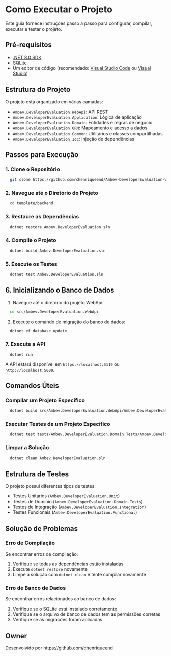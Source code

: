 # Como Executar o Projeto

Este guia fornece instruções passo a passo para configurar, compilar, executar e testar o projeto.

## Pré-requisitos

- [.NET 8.0 SDK](https://dotnet.microsoft.com/download/dotnet/8.0)
- [SQLite](https://www.sqlite.org/download.html)
- Um editor de código (recomendado: [Visual Studio Code](https://code.visualstudio.com/) ou [Visual Studio](https://visualstudio.microsoft.com/))

## Estrutura do Projeto

O projeto está organizado em várias camadas:
- `Ambev.DeveloperEvaluation.WebApi`: API REST
- `Ambev.DeveloperEvaluation.Application`: Lógica de aplicação
- `Ambev.DeveloperEvaluation.Domain`: Entidades e regras de negócio
- `Ambev.DeveloperEvaluation.ORM`: Mapeamento e acesso a dados
- `Ambev.DeveloperEvaluation.Common`: Utilitários e classes compartilhadas
- `Ambev.DeveloperEvaluation.IoC`: Injeção de dependências

## Passos para Execução

### 1. Clone o Repositório

```bash
  git clone https://github.com/chenriqueend/Ambev-DeveloperEvaluation-WebApi.git
```

### 2. Navegue até o Diretório do Projeto

```bash
  cd template/backend
```

### 3. Restaure as Dependências

```bash
  dotnet restore Ambev.DeveloperEvaluation.sln
```

### 4. Compile o Projeto

```bash
  dotnet build Ambev.DeveloperEvaluation.sln
```

### 5. Execute os Testes

```bash
  dotnet test Ambev.DeveloperEvaluation.sln
```
## 6. Inicializando o Banco de Dados

1. Navegue até o diretório do projeto WebApi:
```bash
  cd src/Ambev.DeveloperEvaluation.WebApi
```
2. Execute o comando de migração do banco de dados:
```bash
  dotnet ef database update
```

### 7. Execute a API

```bash
  dotnet run
```

A API estará disponível em `https://localhost:5119` ou `http://localhost:5000`.

## Comandos Úteis

### Compilar um Projeto Específico

```bash
  dotnet build src/Ambev.DeveloperEvaluation.WebApi/Ambev.DeveloperEvaluation.WebApi.csproj
```

### Executar Testes de um Projeto Específico

```bash
  dotnet test tests/Ambev.DeveloperEvaluation.Domain.Tests/Ambev.DeveloperEvaluation.Domain.Tests.csproj
```

### Limpar a Solução

```bash
  dotnet clean Ambev.DeveloperEvaluation.sln
```

## Estrutura de Testes

O projeto possui diferentes tipos de testes:
- Testes Unitários (`Ambev.DeveloperEvaluation.Unit`)
- Testes de Domínio (`Ambev.DeveloperEvaluation.Domain.Tests`)
- Testes de Integração (`Ambev.DeveloperEvaluation.Integration`)
- Testes Funcionais (`Ambev.DeveloperEvaluation.Functional`)

## Solução de Problemas

### Erro de Compilação

Se encontrar erros de compilação:
1. Verifique se todas as dependências estão instaladas
2. Execute `dotnet restore` novamente
3. Limpe a solução com `dotnet clean` e tente compilar novamente

### Erro de Banco de Dados

Se encontrar erros relacionados ao banco de dados:
1. Verifique se o SQLite está instalado corretamente
2. Verifique se o arquivo de banco de dados tem as permissões corretas
3. Verifique se as migrações foram aplicadas

## Owner

Desenvolvido por https://github.com/chenriqueend